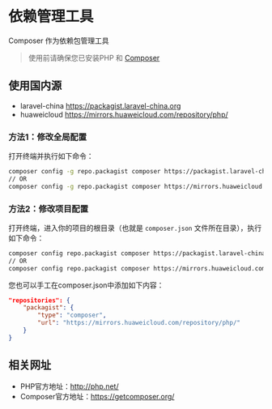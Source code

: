 # 依赖管理工具

Composer 作为依赖包管理工具

> 使用前请确保您已安装PHP 和 [Composer](https://getcomposer.org/download/)

## 使用国内源

- laravel-china https://packagist.laravel-china.org
- huaweicloud https://mirrors.huaweicloud.com/repository/php/

### 方法1：修改全局配置

打开终端并执行如下命令：

```bash
composer config -g repo.packagist composer https://packagist.laravel-china.org
// OR
composer config -g repo.packagist composer https://mirrors.huaweicloud.com/repository/php/
```

### 方法2：修改项目配置

打开终端，进入你的项目的根目录（也就是 `composer.json` 文件所在目录），执行如下命令：

```bash
composer config repo.packagist composer https://packagist.laravel-china.org
// OR
composer config repo.packagist composer https://mirrors.huaweicloud.com/repository/php/
```

您也可以手工在composer.json中添加如下内容：

```json
"repositories": {
    "packagist": {
        "type": "composer",
        "url": "https://mirrors.huaweicloud.com/repository/php/"
    }
}
```

## 相关网址

- PHP官方地址：http://php.net/
- Composer官方地址：https://getcomposer.org/

